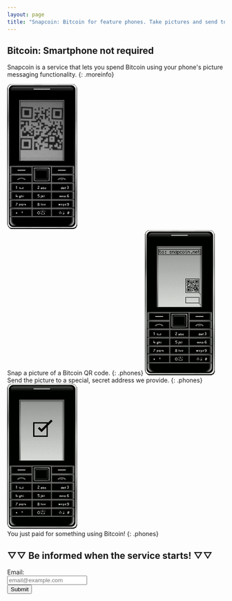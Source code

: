 ```yaml
---
layout: page
title: "Snapcoin: Bitcoin for feature phones. Take pictures and send to spend."
---
```


## Bitcoin: Smartphone not required

Snapcoin is a service that lets you spend Bitcoin using your phone's picture messaging functionality.
{: .moreinfo}


![Take Picture](/resources/1phone.png)<span><br><i class="fa fa-camera-retro"></i>Snap a picture of a Bitcoin QR code.</span>
{: .phones}
![Send Picture](/resources/2phone.png)<span><br><i class="fa fa-envelope-o"></i>Send the picture to a special, secret address we provide.</span>
{: .phones}
![Payed with Bitcoin!](/resources/3phone.png)<span><br><i class="fa fa-btc"></i>You just paid for something using Bitcoin!</span>
{: .phones}

## ▽▽ Be informed when the service starts! ▽▽

<form action="https://whispering-ocean-2717.herokuapp.com/" method="POST" class="signupform">
<label>Email:<br/><input type="text" placeholder="email@example.com" name="email" /></label><br>
<!--<select>
  <option>Verizon</option>
  <option>AT&amp;T</option>
  <option>Sprint</option>
</select>-->
<button type="submit">Submit</button>
</form>
